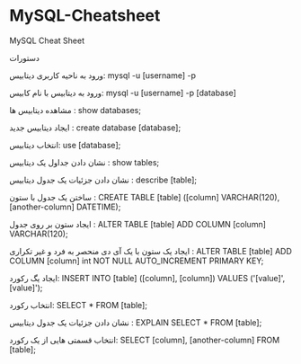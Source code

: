 # MySQL-Cheatsheet
MySQL Cheat Sheet 

دستورات

ورود به ناحیه کاربری دیتابیس:  mysql -u [username] -p

ورود به دیتابیس با نام کابیس:  mysql -u [username] -p [database]

مشاهده دیتابیس ها :  show databases;

ایجاد دیتابیس جدید :  create database [database];

انتخاب دیتابیس:  use [database];

نشان دادن جداول یک دیتابیس :  show tables;

نشان دادن جزئیات یک جدول دیتابیس :  describe [table];

ساختن یک جدول با ستون :  CREATE TABLE [table] ([column] VARCHAR(120), [another-column] DATETIME);

ایجاد ستون بر روی جدول :  ALTER TABLE [table] ADD COLUMN [column] VARCHAR(120);

ایجاد یک ستون با یک آی دی منحصر به فرد و غیر تکراری :   ALTER TABLE [table] ADD COLUMN [column] int NOT NULL AUTO_INCREMENT PRIMARY KEY;

ایجاد یگ رکورد: INSERT INTO [table] ([column], [column]) VALUES ('[value]', [value]');

انتخاب رکورد: SELECT * FROM [table];

نشان دادن جزئیات یک جدول دیتابیس :  EXPLAIN SELECT * FROM [table];

انتخاب قسمتی هایی از یک رکورد:  SELECT [column], [another-column] FROM [table];











